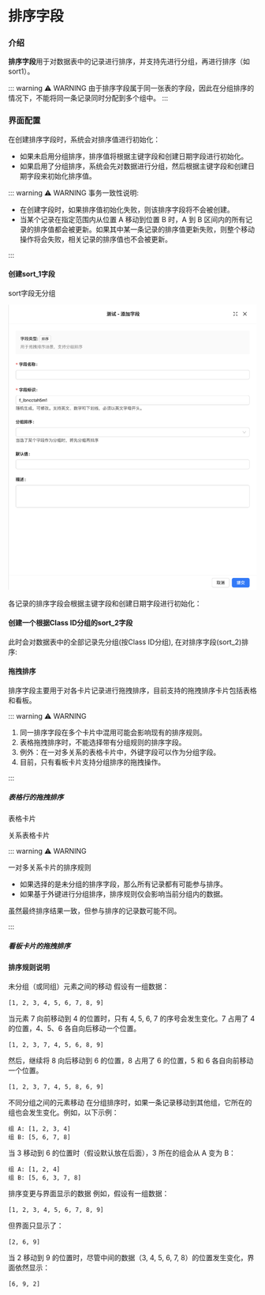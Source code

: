 # 排序字段

### 介绍

**排序字段**用于对数据表中的记录进行排序，并支持先进行分组，再进行排序（如 sort1）。

::: warning &#9888; WARNING
由于排序字段属于同一张表的字段，因此在分组排序的情况下，不能将同一条记录同时分配到多个组中。
:::

### 界面配置

在创建排序字段时，系统会对排序值进行初始化：

- 如果未启用分组排序，排序值将根据主键字段和创建日期字段进行初始化。
- 如果启用了分组排序，系统会先对数据进行分组，然后根据主键字段和创建日期字段来初始化排序值。

::: warning &#9888; WARNING
事务一致性说明:

- 在创建字段时，如果排序值初始化失败，则该排序字段将不会被创建。
- 当某个记录在指定范围内从位置 A 移动到位置 B 时，A 到 B 区间内的所有记录的排序值都会被更新。如果其中某一条记录的排序值更新失败，则整个移动操作将会失败，相关记录的排序值也不会被更新。

:::

#### 创建sort_1字段
<!-- TODO: 插入图片 -->

sort字段无分组

![](../../../../../../public/sort1.png)

各记录的排序字段会根据主键字段和创建日期字段进行初始化：

<!-- TODO: 插入图片 -->

#### 创建一个根据Class ID分组的sort_2字段

<!-- TODO: 插入图片 -->

此时会对数据表中的全部记录先分组(按Class ID分组), 在对排序字段(sort_2)排序:

<!-- TODO: 插入图片 -->

#### 拖拽排序

排序字段主要用于对各卡片记录进行拖拽排序，目前支持的拖拽排序卡片包括表格和看板。

::: warning &#9888; WARNING

1. 同一排序字段在多个卡片中混用可能会影响现有的排序规则。
2. 表格拖拽排序时，不能选择带有分组规则的排序字段。
3. 例外：在一对多关系的表格卡片中，外键字段可以作为分组字段。
4. 目前，只有看板卡片支持分组排序的拖拽操作。

:::

##### 表格行的拖拽排序

表格卡片

<!-- TODO: 插入图片 -->

关系表格卡片

<!-- TODO: 插入视频 -->

::: warning &#9888; WARNING

一对多关系卡片的排序规则

- 如果选择的是未分组的排序字段，那么所有记录都有可能参与排序。
- 如果基于外键进行分组排序，排序规则仅会影响当前分组内的数据。

虽然最终排序结果一致，但参与排序的记录数可能不同。

:::

##### 看板卡片的拖拽排序

<!-- TODO: 插入图片 -->

#### 排序规则说明

未分组（或同组）元素之间的移动
假设有一组数据：

`[1, 2, 3, 4, 5, 6, 7, 8, 9]`

当元素 7 向前移动到 4 的位置时，只有 4, 5, 6, 7 的序号会发生变化。7 占用了 4 的位置，4、5、6 各自向后移动一个位置。

`[1, 2, 3, 7, 4, 5, 6, 8, 9]`

然后，继续将 8 向后移动到 6 的位置，8 占用了 6 的位置，5 和 6 各自向前移动一个位置。

`[1, 2, 3, 7, 4, 5, 8, 6, 9]`

不同分组之间的元素移动
在分组排序时，如果一条记录移动到其他组，它所在的组也会发生变化。例如，以下示例：

```
组 A: [1, 2, 3, 4]
组 B: [5, 6, 7, 8]
```

当 3 移动到 6 的位置时（假设默认放在后面），3 所在的组会从 A 变为 B：

```
组 A: [1, 2, 4]
组 B: [5, 6, 3, 7, 8]
```

排序变更与界面显示的数据
例如，假设有一组数据：

`[1, 2, 3, 4, 5, 6, 7, 8, 9]`

但界面只显示了：

`[2, 6, 9]`

当 2 移动到 9 的位置时，尽管中间的数据（3, 4, 5, 6, 7, 8）的位置发生变化，界面依然显示：

`[6, 9, 2]`

